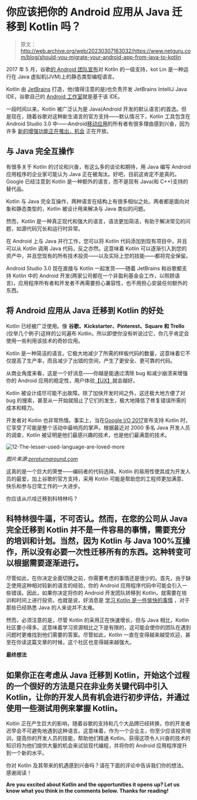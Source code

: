 # 你应该把你的 Android 应用从 Java 迁移到 Kotlin 吗？

> 原文：<http://web.archive.org/web/20230307163032/https://www.netguru.com/blog/should-you-migrate-your-android-app-from-java-to-kotlin>

 2017 年 5 月，谷歌[的 Android 团队宣布](http://web.archive.org/web/20221209115859/https://www.youtube.com/watch?v=d8ALcQiuPWs)对 Kotlin 的一级支持，kot Lin 是一种运行在 Java 虚拟机(JVM)上的静态类型编程语言。

Kotlin 由 [JetBrains](http://web.archive.org/web/20221209115859/https://www.jetbrains.com/) 打造，他(值得注意的是)也负责开发 JetBrains IntelliJ Java IDE，谷歌自己的 [Android 工作室](http://web.archive.org/web/20221209115859/https://developer.android.com/studio/index.html)就是基于该 IDE。 

一段时间以来，Kotlin 被广泛认为是 Java(Android 开发的默认语言)的首选。但是现在，随着谷歌对这种新生语言的官方支持——默认情况下，Kotlin 工具包含在 Android Studio 3.0 中——Android[移动应用](http://web.archive.org/web/20221209115859/https://www.netguru.com/services/mobile-development)的所有者有很多理由感到兴奋，因为许多 [新的增强功能正在推出，机会](http://web.archive.org/web/20221209115859/https://kotlinlang.org/docs/reference/comparison-to-java.html) 正在开放。

## **与 Java 完全互操作**

有很多关于 Kotlin 的讨论和兴奋，有这么多的谈论和期待，用 Java 编写 Android 应用程序的企业家可能认为 Java 正在被淘汰。好吧，目前这肯定不是真的。Google 已经注意到 Kotlin 是一种额外的语言，而不是现有 Java(和 C++)支持的替代品。

Kotlin 与 Java 完全互操作，两种语言在结构上有很多相似之处。两者都是面向对象和静态类型的，Kotlin 被设计用来解决与 Java 类似的问题。

然而，Kotlin 是一种真正现代和强大的语言，语法更加简洁，有助于解决常见的问题，如源代码冗长和运行时异常。

在 Android 上与 Java 并行工作，您可以将 Kotlin 代码添加到现有项目中，并且可以从 Kotlin 调用 Java 代码，反之亦然。这意味着 Kotlin 可以逐渐引入到您的资产中，并且您现有的所有技术投资——以及实际上您的技能——都将完全保留。

Android Studio 3.0 现在直接与 Kotlin 一起发货——随着 JetBrains 和谷歌都支持 Kotlin 中的 Android 开发(两家公司都在一个非盈利基金会工作，以照顾语言)，应用程序所有者和开发者不再需要担心兼容性，也不用担心安装任何额外的东西。

## **将 Android 应用从 Java 迁移到 Kotlin 的好处**

Kotlin 已经被广泛使用。像 **谷歌、Kickstarter、Pinterest、Square 和 Trello** (仅举几个例子)这样的公司遍布 Kotlin，所以即使你没有听说过它，你几乎肯定会使用一些利用该技术的奇妙应用。

Kotlin 是一种简洁的语言。它极大地减少了所需的样板代码的数量，这意味着它不仅提高了生产率，而且减少了出错的空间，产生了更安全、更可靠的代码。

从商业角度来看，这是一个好消息——你越是能通过清除 bug 和减少崩溃来增强你的 Android 应用的稳定性，用户体验[【UX】](http://web.archive.org/web/20221209115859/https://www.netguru.com/blog/ux-review-guide)就会越好。

Kotlin 被设计成尽可能不出故障。除了加快开发时间之外，这还极大地方便了对 bug 的搜索，甚至从一开始就阻止了它们的发生，极大地降低了修复错误所需的成本和精力。

开发者对 Kotlin 也非常热情。事实上，当在[Google I/O 2017](http://web.archive.org/web/20221209115859/https://events.google.com/io2017/)宣布支持 Kotlin 时，它享受了可能是整个活动中最响亮的掌声。根据最近对 2000 多名 Java 开发人员的调查，Kotlin 被证明是他们最感兴趣的技术，也是他们最满意的技术。

![12-The-lesser-used-language-are-loved-more](img/caca3f4c9ef74d7a1351f4f681651db0.png)

*图片来源:[zeroturnaround.com](http://web.archive.org/web/20221209115859/https://zeroturnaround.com/rebellabs/developer-productivity-report-2017-why-do-you-use-java-tools-you-use/)*

这真的是一个巨大的荣誉——编码者的代码选择。Kotlin 的易用性使其成为开发人员的最爱，加上谷歌的官方支持，采用 Kotlin 可能是帮助您的工程师更加满意、快乐和参与日常工作的一大进步。

你应该从爪哇迁移到科特林吗？

## 科特林很牛逼，不可否认。然而，在您的公司从 Java 完全迁移到 Kotlin 并不是一件容易的事情，需要充分的培训和计划。当然，因为 Kotlin 与 Java 100%互操作，所以没有必要一次性迁移所有的东西。这种转变可以根据需要逐渐进行。

尽管如此，在你决定全面切换之前，你需要考虑的事情还是很少的。首先，由于缺乏使用这种相对较新的语言的经验，你的 Android 应用程序代码中可能会引入一些错误。因此，如果你决定将你的 Android 开发团队转移到 Kotlin，就需要在培训和时间上进行投资。也就是说，好消息是 [学习 Kotlin 是一件愉快的事情](/web/20221209115859/https://www.netguru.com/blog/coolcal-android-development-made-easy-and-fun) ，对于那些已经熟悉 Java 的人来说并不太难。

然而，必须注意的是，尽管 Kotlin 的采用正在快速增长，但与 Java 相比，Kotlin 社区要小得多。这意味着学习资源相比之下是有限的，这可能会使你的团队在遇到问题时更难找到他们需要的答案。尽管如此，Kotlin 一直在变得越来越受欢迎，甚至在你读这篇文章的时候，这个社区也变得越来越强大。

**最终想法**

## 如果你正在考虑从 Java 迁移到 Kotlin，开始这个过程的一个很好的方法是只在非业务关键代码中引入 Kotlin，让你的开发人员有机会进行初步评估，并通过使用一些测试用例来掌握 Kotlin。

Kotlin 正在产生巨大的影响，随着谷歌的支持和几个大品牌已经转换，你的开发者迟早会不可避免地遇到这种语言。这意味着，作为一个企业主，你至少应该投资培训，提高你的开发人员的技能，帮助他们精通 Kotlin。获得这项令人兴奋的技术的知识将为他们提供大量的机会来试验现代编程，并将你的 Android 应用程序提升到一个新的水平。

你对 Kotlin 及其带来的机遇感到兴奋吗？请在下面的评论中告诉我们你的想法。感谢阅读！

**Are you excited about Kotlin and the opportunities it opens up? Let us know what you think in the comments below. Thanks for reading!**